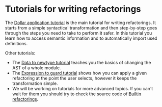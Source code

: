 # Tutorials for writing refactorings

The [Dollar application tutorial](tutorials/dollar-app.md) is the main tutorial for writing refactorings. It starts from a simple syntactical transformation and then step-by-step goes through the steps you need to take to perform it safer. In this tutorial you learn how to access semantic information and to automatically import used definitions.

Other tutorials:
 - The [Data to newtype tutorial](tutorials/data-to-newtype.md) teaches you the basics of changing the AST of a whole module.
 - The [Expression to guard tutorial](tutorials/expression-to-guard.md) shows how you can apply a given refactoring at the point the user selects, however it keeps the transformation simple.
 - We will be working on tutorials for more advanced topics. If you can't wait for them you should try to check the source code of [Builtin refactorings](https://github.com/haskell-tools/haskell-tools/tree/master/src/builtin-refactorings/Language/Haskell/Tools/Refactor/Builtin).
